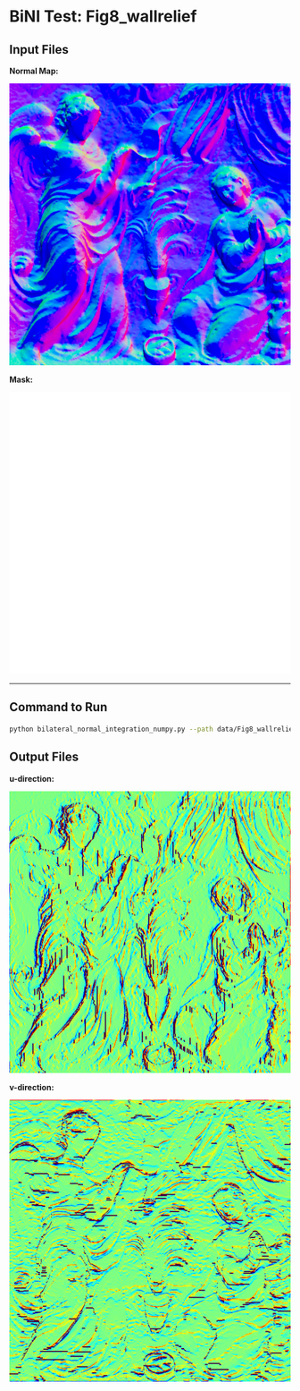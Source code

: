 # BiNI Test: Fig8_wallrelief

## Input Files

**Normal Map:**

![Normal Map](data/Fig8_wallrelief/normal_map.png)

**Mask:**

![Mask](data/Fig8_wallrelief/mask.png)

---

## Command to Run

```bash
python bilateral_normal_integration_numpy.py --path data/Fig8_wallrelief/
```

## Output Files

**u-direction:**

![Integrated Normal Map](data/Fig8_wallrelief/wu_k_2.png)

**v-direction:**

![Integrated Normal Map](data/Fig8_wallrelief/wv_k_2.png)